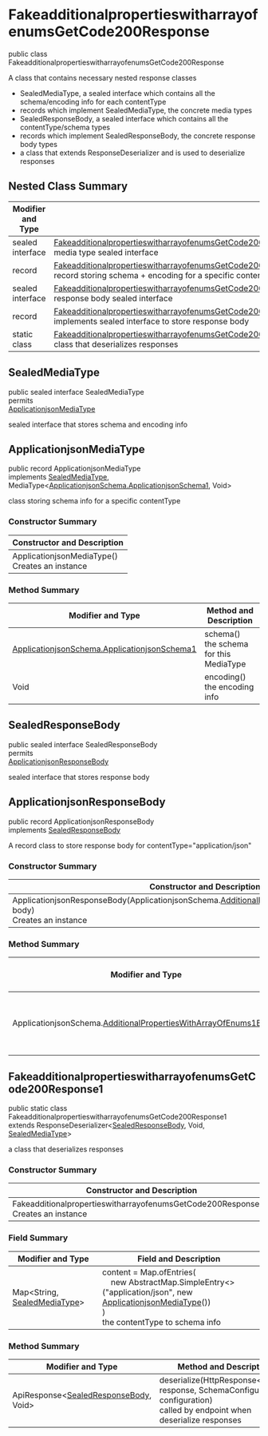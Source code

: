 # FakeadditionalpropertieswitharrayofenumsGetCode200Response

public class FakeadditionalpropertieswitharrayofenumsGetCode200Response

A class that contains necessary nested response classes
- SealedMediaType, a sealed interface which contains all the schema/encoding info for each contentType
- records which implement SealedMediaType, the concrete media types
- SealedResponseBody, a sealed interface which contains all the contentType/schema types
- records which implement SealedResponseBody, the concrete response body types
- a class that extends ResponseDeserializer and is used to deserialize responses

## Nested Class Summary
| Modifier and Type | Class and Description |
| ----------------- | --------------------- |
| sealed interface | [FakeadditionalpropertieswitharrayofenumsGetCode200Response.SealedMediaType](#sealedmediatype)<br>media type sealed interface |
| record | [FakeadditionalpropertieswitharrayofenumsGetCode200Response.ApplicationjsonMediaType](#applicationjsonmediatype)<br>record storing schema + encoding for a specific contentType |
| sealed interface | [FakeadditionalpropertieswitharrayofenumsGetCode200Response.SealedResponseBody](#sealedresponsebody)<br>response body sealed interface |
| record | [FakeadditionalpropertieswitharrayofenumsGetCode200Response.ApplicationjsonResponseBody](#applicationjsonresponsebody)<br>implements sealed interface to store response body |
| static class | [FakeadditionalpropertieswitharrayofenumsGetCode200Response.FakeadditionalpropertieswitharrayofenumsGetCode200Response1](#fakeadditionalpropertieswitharrayofenumsgetcode200response1)<br>class that deserializes responses |

## SealedMediaType
public sealed interface SealedMediaType<br>
permits<br>
[ApplicationjsonMediaType](#applicationjsonmediatype)

sealed interface that stores schema and encoding info

## ApplicationjsonMediaType
public record ApplicationjsonMediaType<br>
implements [SealedMediaType](#sealedmediatype), MediaType<[ApplicationjsonSchema.ApplicationjsonSchema1](../../../../paths/fakeadditionalpropertieswitharrayofenums/get/responses/code200response/content/applicationjson/ApplicationjsonSchema.md#applicationjsonschema1), Void>

class storing schema info for a specific contentType

### Constructor Summary
| Constructor and Description |
| --------------------------- |
| ApplicationjsonMediaType()<br>Creates an instance |

### Method Summary
| Modifier and Type | Method and Description |
| ----------------- | ---------------------- |
| [ApplicationjsonSchema.ApplicationjsonSchema1](../../../../paths/fakeadditionalpropertieswitharrayofenums/get/responses/code200response/content/applicationjson/ApplicationjsonSchema.md#applicationjsonschema1) | schema()<br>the schema for this MediaType |
| Void | encoding()<br>the encoding info |

## SealedResponseBody
public sealed interface SealedResponseBody<br>
permits<br>
[ApplicationjsonResponseBody](#applicationjsonresponsebody)

sealed interface that stores response body

## ApplicationjsonResponseBody
public record ApplicationjsonResponseBody<br>
implements [SealedResponseBody](#sealedresponsebody)

A record class to store response body for contentType="application/json"

### Constructor Summary
| Constructor and Description |
| --------------------------- |
| ApplicationjsonResponseBody(ApplicationjsonSchema.[AdditionalPropertiesWithArrayOfEnums1Boxed](../../../../components/schemas/AdditionalPropertiesWithArrayOfEnums.md#additionalpropertieswitharrayofenums1boxed) body)<br>Creates an instance |

### Method Summary
| Modifier and Type | Method and Description |
| ----------------- | ---------------------- |
| ApplicationjsonSchema.[AdditionalPropertiesWithArrayOfEnums1Boxed](../../../../components/schemas/AdditionalPropertiesWithArrayOfEnums.md#additionalpropertieswitharrayofenums1boxed) | body()<br>returns the body passed in in the constructor |

## FakeadditionalpropertieswitharrayofenumsGetCode200Response1
public static class FakeadditionalpropertieswitharrayofenumsGetCode200Response1<br>
extends ResponseDeserializer<[SealedResponseBody](#sealedresponsebody), Void, [SealedMediaType](#sealedmediatype)>

a class that deserializes responses

### Constructor Summary
| Constructor and Description |
| --------------------------- |
| FakeadditionalpropertieswitharrayofenumsGetCode200Response1()<br>Creates an instance |

### Field Summary
| Modifier and Type | Field and Description |
| ----------------- | --------------------- |
| Map<String, [SealedMediaType](#sealedmediatype)> | content =  Map.ofEntries(<br>&nbsp;&nbsp;&nbsp;&nbsp;new AbstractMap.SimpleEntry<>("application/json", new [ApplicationjsonMediaType](#applicationjsonmediatype)())<br>)<br>the contentType to schema info |

### Method Summary
| Modifier and Type | Method and Description |
| ----------------- | ---------------------- |
| ApiResponse<[SealedResponseBody](#sealedresponsebody), Void> | deserialize(HttpResponse<byte[]> response, SchemaConfiguration configuration)<br>called by endpoint when deserialize responses |
